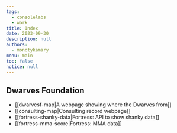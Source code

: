 ```yaml
---
tags: 
  - consolelabs
  - work
title: Index
date: 2023-09-30
description: null
authors: 
  - monotykamary
menu: main
toc: false
notice: null
---
```

## Dwarves Foundation

- [[dwarvesf-map|A webpage showing where the Dwarves from]]
- [[consulting-map|Consulting record webpage]]
- [[fortress-shanky-data|Fortress: API to show shanky data]]
- [[fortress-mma-score|Fortress: MMA data]]
